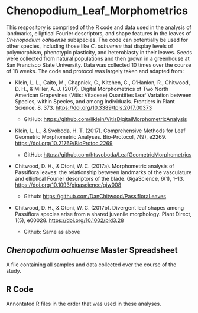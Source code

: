 # Chenopodium_Leaf_Morphometrics #
This respository is comprised of the R code and data used in the analysis of landmarks, elliptical Fourier descriptors, and shape features in the leaves of _Chenopodium oahuense_ subspecies. The code can potentially be used for other species, including those like _C. oahuense_ that display levels of polymorphism, phenotypic plasticity, and heteroblasty in their leaves. Seeds were collected from natural populations and then grown in a greenhouse at San Francisco State University. Data was collected 10 times over the course of 18 weeks. The code and protocol was largely taken and adapted from: 

* Klein, L. L., Caito, M., Chapnick, C., Kitchen, C., O’Hanlon, R., Chitwood, D. H., & Miller, A. J. (2017). Digital Morphometrics of Two North American Grapevines (Vitis: Vitaceae) Quantifies Leaf Variation between Species, within Species, and among Individuals. Frontiers in Plant Science, 8, 373. <https://doi.org/10.3389/fpls.2017.00373>
  * GitHub: <https://github.com/llklein/VitisDigitalMorphometricAnalysis>

* Klein, L. L., & Svoboda, H. T. (2017). Comprehensive Methods for Leaf Geometric Morphometric Analyses. Bio-Protocol, 7(9), e2269. <https://doi.org/10.21769/BioProtoc.2269>
  * GitHub: <https://github.com/htsvoboda/LeafGeometricMorphometrics>

* Chitwood, D. H., & Otoni, W. C. (2017a). Morphometric analysis of Passiflora leaves: the relationship between landmarks of the vasculature and elliptical Fourier descriptors of the blade. GigaScience, 6(1), 1–13. <https://doi.org/10.1093/gigascience/giw008>
  * Github: <https://github.com/DanChitwood/PassifloraLeaves>

* Chitwood, D. H., & Otoni, W. C. (2017b). Divergent leaf shapes among Passiflora species arise from a shared juvenile morphology. Plant Direct, 1(5), e00028. <https://doi.org/10.1002/pld3.28>
  * Github: Same as above

## _Chenopodium oahuense_ Master Spreadsheet ##
A file containing all samples and data collected over the course of the study. 

## R Code ##
Annontated R files in the order that was used in these analyses.
